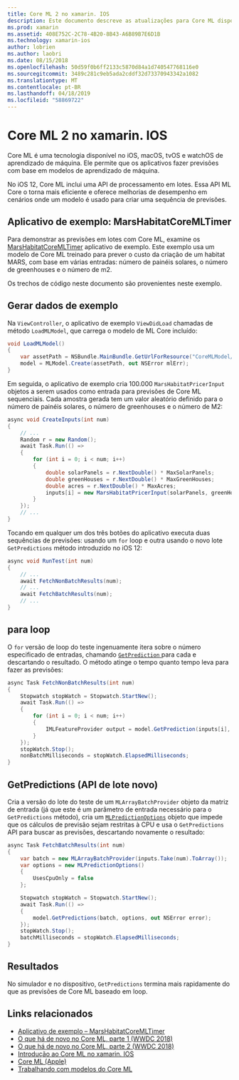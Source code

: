```yaml
---
title: Core ML 2 no xamarin. IOS
description: Este documento descreve as atualizações para Core ML disponível como parte do iOS 12. Em particular, ele examina as melhorias de desempenho associadas com a nova API de previsão em lotes.
ms.prod: xamarin
ms.assetid: 408E752C-2C78-4B20-8B43-A6B89B7E6D1B
ms.technology: xamarin-ios
author: lobrien
ms.author: laobri
ms.date: 08/15/2018
ms.openlocfilehash: 50d59f0b6ff2133c5870d84a1d740547768116e0
ms.sourcegitcommit: 3489c281c9eb5ada2cddf32d73370943342a1082
ms.translationtype: MT
ms.contentlocale: pt-BR
ms.lasthandoff: 04/18/2019
ms.locfileid: "58869722"
---
```

# <a name="core-ml-2-in-xamarinios"></a>Core ML 2 no xamarin. IOS

Core ML é uma tecnologia disponível no iOS, macOS, tvOS e watchOS de aprendizado de máquina. Ele permite que os aplicativos fazer previsões com base em modelos de aprendizado de máquina.

No iOS 12, Core ML inclui uma API de processamento em lotes. Essa API ML Core o torna mais eficiente e oferece melhorias de desempenho em cenários onde um modelo é usado para criar uma sequência de previsões.

## <a name="sample-app-marshabitatcoremltimer"></a>Aplicativo de exemplo: MarsHabitatCoreMLTimer

Para demonstrar as previsões em lotes com Core ML, examine os [MarsHabitatCoreMLTimer](https://developer.xamarin.com/samples/monotouch/iOS12/MarsHabitatCoreMLTimer) aplicativo de exemplo. Este exemplo usa um modelo de Core ML treinado para prever o custo da criação de um habitat MARS, com base em várias entradas: número de painéis solares, o número de greenhouses e o número de m2.

Os trechos de código neste documento são provenientes neste exemplo.

## <a name="generate-sample-data"></a>Gerar dados de exemplo

Na `ViewController`, o aplicativo de exemplo `ViewDidLoad` chamadas de método `LoadMLModel`, que carrega o modelo de ML Core incluído:

```csharp
void LoadMLModel()
{
    var assetPath = NSBundle.MainBundle.GetUrlForResource("CoreMLModel/MarsHabitatPricer", "mlmodelc");
    model = MLModel.Create(assetPath, out NSError mlErr);
}
```

Em seguida, o aplicativo de exemplo cria 100.000 `MarsHabitatPricerInput` objetos a serem usados como entrada para previsões de Core ML sequenciais. Cada amostra gerada tem um valor aleatório definido para o número de painéis solares, o número de greenhouses e o número de M2:

```csharp
async void CreateInputs(int num)
{
    // ...
    Random r = new Random();
    await Task.Run(() =>
    {
        for (int i = 0; i < num; i++)
        {
            double solarPanels = r.NextDouble() * MaxSolarPanels;
            double greenHouses = r.NextDouble() * MaxGreenHouses;
            double acres = r.NextDouble() * MaxAcres;
            inputs[i] = new MarsHabitatPricerInput(solarPanels, greenHouses, acres);
        }
    });
    // ...
}
```

Tocando em qualquer um dos três botões do aplicativo executa duas sequências de previsões: usando um `for` loop e outra usando o novo lote `GetPredictions` método introduzido no iOS 12:

```csharp
async void RunTest(int num)
{
    // ...
    await FetchNonBatchResults(num);
    // ...
    await FetchBatchResults(num);
    // ...
}
```

## <a name="for-loop"></a>para loop

O `for` versão de loop do teste ingenuamente itera sobre o número especificado de entradas, chamando [ `GetPrediction` ](xref:CoreML.MLModel.GetPrediction*) para cada e descartando o resultado. O método atinge o tempo quanto tempo leva para fazer as previsões:

```csharp
async Task FetchNonBatchResults(int num)
{
    Stopwatch stopWatch = Stopwatch.StartNew();
    await Task.Run(() =>
    {
        for (int i = 0; i < num; i++)
        {
            IMLFeatureProvider output = model.GetPrediction(inputs[i], out NSError error);
        }
    });
    stopWatch.Stop();
    nonBatchMilliseconds = stopWatch.ElapsedMilliseconds;
}
```

## <a name="getpredictions-new-batch-api"></a>GetPredictions (API de lote novo)

Cria a versão do lote do teste de um `MLArrayBatchProvider` objeto da matriz de entrada (já que este é um parâmetro de entrada necessário para o `GetPredictions` método), cria um [`MLPredictionOptions`](xref:CoreML.MLPredictionOptions)
objeto que impede que os cálculos de previsão sejam restritas à CPU e usa o `GetPredictions` API para buscar as previsões, descartando novamente o resultado:

```csharp
async Task FetchBatchResults(int num)
{
    var batch = new MLArrayBatchProvider(inputs.Take(num).ToArray());
    var options = new MLPredictionOptions()
    {
        UsesCpuOnly = false
    };

    Stopwatch stopWatch = Stopwatch.StartNew();
    await Task.Run(() =>
    {
        model.GetPredictions(batch, options, out NSError error);
    });
    stopWatch.Stop();
    batchMilliseconds = stopWatch.ElapsedMilliseconds;
}
```

## <a name="results"></a>Resultados

No simulador e no dispositivo, `GetPredictions` termina mais rapidamente do que as previsões de Core ML baseado em loop.

## <a name="related-links"></a>Links relacionados

- [Aplicativo de exemplo – MarsHabitatCoreMLTimer](https://developer.xamarin.com/samples/monotouch/iOS12/MarsHabitatCoreMLTimer)
- [O que há de novo no Core ML, parte 1 (WWDC 2018)](https://developer.apple.com/videos/play/wwdc2018/708/)
- [O que há de novo no Core ML, parte 2 (WWDC 2018)](https://developer.apple.com/videos/play/wwdc2018/709/)
- [Introdução ao Core ML no xamarin. IOS](https://docs.microsoft.com/xamarin/ios/platform/introduction-to-ios11/coreml)
- [Core ML (Apple)](https://developer.apple.com/documentation/coreml?language=objc)
- [Trabalhando com modelos do Core ML](https://developer.apple.com/machine-learning/build-run-models/)
